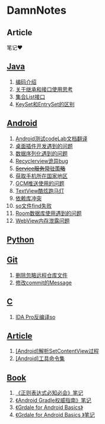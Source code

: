# DamnNotes
## Article


笔记❤️
## [Java](/Java)
1. [编码介绍](/Java/coding.md)
2. [关于继承和接口使用思考](/Java/in_realm_to_use_same_parameter.md)
3. [集合List接口](/Java/list.md)
4. [KeySet和EntrySet的区别](/Java/keyset_and_entryset.md)
## [Android](/Android)
1. [Android测试codeLab文档翻译](/Android/android_testing_codelab.md)
2. [桌面插件开发遇到的问题](/Android/appwidget_remoteviews.md)
3. [数据序列化遇到的问题](Android/Parcelable-encountered-IOException-writing-serializable-object.md)
4. [Recyclerview诡异bug](/Android/1recyclerIndexOutOfBoundException.md)
5. [~~Service服务常驻策略~~](/Android/2serviceprotection.md)
6. [获取手机所在国家地区](/Android/3get_local_country.md)
7. [GCM推送使用的问题](/Android/4google_gcm.md)
8. [TextView酷炫跑马灯](/Android/5toolbar_text_marquee.md)
9. [依赖库冲突](Android/6dependen_config.md)
10. [so文件find失败](Android/7so_file.md)
11. [Room数据库使用遇到的问题](Android/db_room_problem.md)
12. [WebView内存泄露问题](Android/webview_memory_leak.md)
    
## [Python](/Python)

## [Git](/Git)
1. [删除忽略远程仓库文件](/Git/delect_idea.md)
2. [修改commit的Message](/Git/modify_commit_message.md)

## [C](/C)
1. [IDA Pro反编译so](/C/use_ida_decompile_so.md)

## [Article](/Doc)
1. [[Android]解析SetContentView过程](/Doc/Android/setContent.md)
2. [[Android]工具命令集](/Doc/Android/tool_commnd.md)

## [Book](/Doc/Book)
1. [《正则表达式必知必会》笔记](/Doc/Book/Regular_expression.md)
2. [《Android Gradle权威指南》笔记](/Doc/Book/Android_Gradle.md)
3. [《Grdale for Android Basics》](/Doc/Book/Gradle_repcipes_for_Android.md)
4. [《Grdale for Android Basics 》笔记](/Doc/Gradle_repcipes_for_Android.md)
